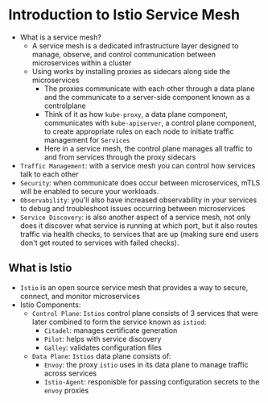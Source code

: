 <h1>Introduction to Istio Service Mesh</h1>
 
* What is a service mesh?
  - A service mesh is a dedicated infrastructure layer designed to manage, observe, and control communication between microservices within a cluster
  - Using works by installing proxies as sidecars along side the microservices
    * The proxies communicate with each other through a data plane and the communicate to a server-side component known as a controlplane
    * Think of it as how `kube-proxy`, a data plane component, communicates with `kube-apiserver`, a control plane component, to create appropriate rules on each node to initiate traffic management for `Services`
    * Here in a service mesh, the control plane manages all traffic to and from services through the proxy sidecars
* `Traffic Management`: with a service mesh you can control how services talk to each other 
* `Security`: when communicate does occur between microservices, mTLS will be enabled to secure your workloads. 
* `Observability`: you'll also have increased observability in your services to debug and troubleshoot issues occurring between microservices
* `Service Discovery`: is also another aspect of a service mesh, not only does it discover what service is running at which port, but it also routes traffic via health checks, to services that are up (making sure end users don't get routed to services with failed checks).

<h2>What is Istio</h2>
 
* `Istio` is an open source service mesh that provides a way to secure, connect, and monitor microservices 
* Istio Components:
  - `Control Plane`: `Istios` control plane consists of 3 services that were later combined to form the service known as `istiod`:
    * `Citadel`: manages certificate generation
    * `Pilot`: helps with service discovery
    * `Galley`: validates configuration files
  - `Data Plane`: `Istios` data plane consists of:
    * `Envoy`: the proxy `istio` uses in its data plane to manage traffic across services
    * `Istio-Agent`: responisble for passing configuration secrets to the `envoy` proxies
